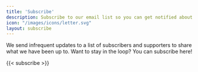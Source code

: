 ```yaml
---
title: 'Subscribe'
description: Subscribe to our email list so you can get notified about our latest updates.
icon: "/images/icons/letter.svg"
layout: subscribe
---
```


We send infrequent updates to a list of subscribers and supporters to share what we have been up to. Want to stay in the loop? You can subscribe here! 

{{< subscribe >}}
